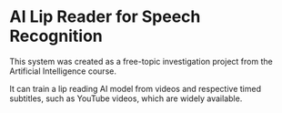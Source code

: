# AI Lip Reader for Speech Recognition

This system was created as a free-topic investigation project from the Artificial Intelligence course.

It can train a lip reading AI model from videos and respective timed subtitles, such as YouTube videos, which are widely available.

